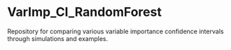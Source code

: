 # VarImp_CI_RandomForest
Repository for comparing various variable importance confidence intervals through simulations and examples.
